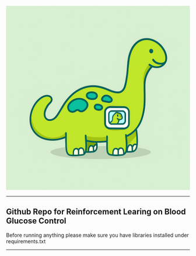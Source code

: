 ![T1Dino](images/t1dino.png)

-----------------------------------------------------------------------------------
Github Repo for Reinforcement Learing on Blood Glucose Control
-----------------------------------------------------------------------------------

Before running anything please make sure you have libraries installed under requirements.txt

-----------------------------------------------------------------------------------


